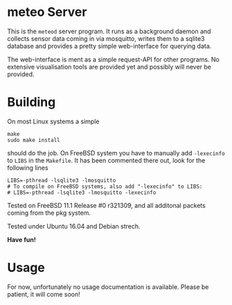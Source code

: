 # meteo Server

This is the `meteod` server program. It runs as a background daemon and collects sensor data coming in via mosquitto, writes them to a sqlite3 database and provides a pretty simple web-interface for querying data.

The web-interface is ment as a simple request-API for other programs. No extensive visualisation tools are provided yet and possibly will never be provided.

# Building

On most Linux systems a simple

    make
    sudo make install

should do the job. On FreeBSD system you have to manually add `-lexecinfo` to `LIBS` in the `Makefile`. It has been commented there out, look for the following lines

    LIBS=-pthread -lsqlite3 -lmosquitto
    # To compile on FreeBSD systems, also add "-lexecinfo" to LIBS:
    # LIBS=-pthread -lsqlite3 -lmosquitto -lexecinfo

Tested on FreeBSD 11.1 Release #0 r321309, and all additonal packets coming from the pkg system.

Tested under Ubuntu 16.04 and Debian strech.

**Have fun!**

# Usage

For now, unfortunately no usage documentation is available. Please be patient, it will come soon!
